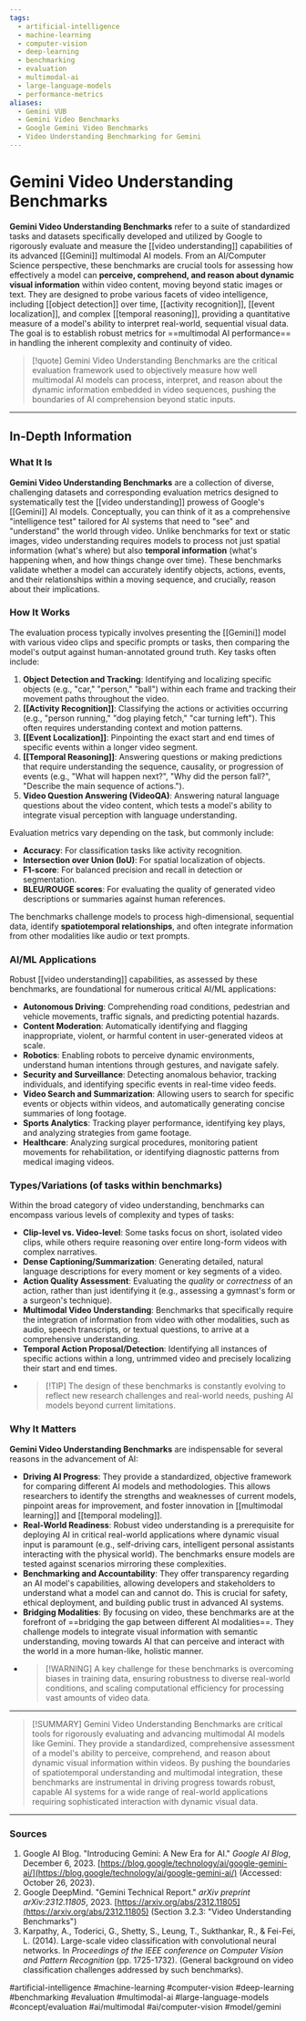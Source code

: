 ```yaml
---
tags:
  - artificial-intelligence
  - machine-learning
  - computer-vision
  - deep-learning
  - benchmarking
  - evaluation
  - multimodal-ai
  - large-language-models
  - performance-metrics
aliases:
  - Gemini VUB
  - Gemini Video Benchmarks
  - Google Gemini Video Benchmarks
  - Video Understanding Benchmarking for Gemini
---
```


# Gemini Video Understanding Benchmarks

**Gemini Video Understanding Benchmarks** refer to a suite of standardized tasks and datasets specifically developed and utilized by Google to rigorously evaluate and measure the [[video understanding]] capabilities of its advanced [[Gemini]] multimodal AI models. From an AI/Computer Science perspective, these benchmarks are crucial tools for assessing how effectively a model can **perceive, comprehend, and reason about dynamic visual information** within video content, moving beyond static images or text. They are designed to probe various facets of video intelligence, including [[object detection]] over time, [[activity recognition]], [[event localization]], and complex [[temporal reasoning]], providing a quantitative measure of a model's ability to interpret real-world, sequential visual data. The goal is to establish robust metrics for ==multimodal AI performance== in handling the inherent complexity and continuity of video.

> [!quote] Gemini Video Understanding Benchmarks are the critical evaluation framework used to objectively measure how well multimodal AI models can process, interpret, and reason about the dynamic information embedded in video sequences, pushing the boundaries of AI comprehension beyond static inputs.

---

## In-Depth Information

### What It Is

**Gemini Video Understanding Benchmarks** are a collection of diverse, challenging datasets and corresponding evaluation metrics designed to systematically test the [[video understanding]] prowess of Google's [[Gemini]] AI models. Conceptually, you can think of it as a comprehensive "intelligence test" tailored for AI systems that need to "see" and "understand" the world through video. Unlike benchmarks for text or static images, video understanding requires models to process not just spatial information (what's where) but also **temporal information** (what's happening when, and how things change over time). These benchmarks validate whether a model can accurately identify objects, actions, events, and their relationships within a moving sequence, and crucially, reason about their implications.

### How It Works

The evaluation process typically involves presenting the [[Gemini]] model with various video clips and specific prompts or tasks, then comparing the model's output against human-annotated ground truth. Key tasks often include:

1.  **Object Detection and Tracking**: Identifying and localizing specific objects (e.g., "car," "person," "ball") within each frame and tracking their movement paths throughout the video.
2.  **[[Activity Recognition]]**: Classifying the actions or activities occurring (e.g., "person running," "dog playing fetch," "car turning left"). This often requires understanding context and motion patterns.
3.  **[[Event Localization]]**: Pinpointing the exact start and end times of specific events within a longer video segment.
4.  **[[Temporal Reasoning]]**: Answering questions or making predictions that require understanding the sequence, causality, or progression of events (e.g., "What will happen next?", "Why did the person fall?", "Describe the main sequence of actions.").
5.  **Video Question Answering (VideoQA)**: Answering natural language questions about the video content, which tests a model's ability to integrate visual perception with language understanding.

Evaluation metrics vary depending on the task, but commonly include:
*   **Accuracy**: For classification tasks like activity recognition.
*   **Intersection over Union (IoU)**: For spatial localization of objects.
*   **F1-score**: For balanced precision and recall in detection or segmentation.
*   **BLEU/ROUGE scores**: For evaluating the quality of generated video descriptions or summaries against human references.

The benchmarks challenge models to process high-dimensional, sequential data, identify **spatiotemporal relationships**, and often integrate information from other modalities like audio or text prompts.

### AI/ML Applications

Robust [[video understanding]] capabilities, as assessed by these benchmarks, are foundational for numerous critical AI/ML applications:

*   **Autonomous Driving**: Comprehending road conditions, pedestrian and vehicle movements, traffic signals, and predicting potential hazards.
*   **Content Moderation**: Automatically identifying and flagging inappropriate, violent, or harmful content in user-generated videos at scale.
*   **Robotics**: Enabling robots to perceive dynamic environments, understand human intentions through gestures, and navigate safely.
*   **Security and Surveillance**: Detecting anomalous behavior, tracking individuals, and identifying specific events in real-time video feeds.
*   **Video Search and Summarization**: Allowing users to search for specific events or objects within videos, and automatically generating concise summaries of long footage.
*   **Sports Analytics**: Tracking player performance, identifying key plays, and analyzing strategies from game footage.
*   **Healthcare**: Analyzing surgical procedures, monitoring patient movements for rehabilitation, or identifying diagnostic patterns from medical imaging videos.

### Types/Variations (of tasks within benchmarks)

Within the broad category of video understanding, benchmarks can encompass various levels of complexity and types of tasks:

*   **Clip-level vs. Video-level**: Some tasks focus on short, isolated video clips, while others require reasoning over entire long-form videos with complex narratives.
*   **Dense Captioning/Summarization**: Generating detailed, natural language descriptions for every moment or key segments of a video.
*   **Action Quality Assessment**: Evaluating the *quality* or *correctness* of an action, rather than just identifying it (e.g., assessing a gymnast's form or a surgeon's technique).
*   **Multimodal Video Understanding**: Benchmarks that specifically require the integration of information from video with other modalities, such as audio, speech transcripts, or textual questions, to arrive at a comprehensive understanding.
*   **Temporal Action Proposal/Detection**: Identifying all instances of specific actions within a long, untrimmed video and precisely localizing their start and end times.
*   > [!TIP] The design of these benchmarks is constantly evolving to reflect new research challenges and real-world needs, pushing AI models beyond current limitations.

### Why It Matters

**Gemini Video Understanding Benchmarks** are indispensable for several reasons in the advancement of AI:

*   **Driving AI Progress**: They provide a standardized, objective framework for comparing different AI models and methodologies. This allows researchers to identify the strengths and weaknesses of current models, pinpoint areas for improvement, and foster innovation in [[multimodal learning]] and [[temporal modeling]].
*   **Real-World Readiness**: Robust video understanding is a prerequisite for deploying AI in critical real-world applications where dynamic visual input is paramount (e.g., self-driving cars, intelligent personal assistants interacting with the physical world). The benchmarks ensure models are tested against scenarios mirroring these complexities.
*   **Benchmarking and Accountability**: They offer transparency regarding an AI model's capabilities, allowing developers and stakeholders to understand what a model can and cannot do. This is crucial for safety, ethical deployment, and building public trust in advanced AI systems.
*   **Bridging Modalities**: By focusing on video, these benchmarks are at the forefront of ==bridging the gap between different AI modalities==. They challenge models to integrate visual information with semantic understanding, moving towards AI that can perceive and interact with the world in a more human-like, holistic manner.
*   > [!WARNING] A key challenge for these benchmarks is overcoming biases in training data, ensuring robustness to diverse real-world conditions, and scaling computational efficiency for processing vast amounts of video data.

---

> [!SUMMARY] Gemini Video Understanding Benchmarks are critical tools for rigorously evaluating and advancing multimodal AI models like Gemini. They provide a standardized, comprehensive assessment of a model's ability to perceive, comprehend, and reason about dynamic visual information within videos. By pushing the boundaries of spatiotemporal understanding and multimodal integration, these benchmarks are instrumental in driving progress towards robust, capable AI systems for a wide range of real-world applications requiring sophisticated interaction with dynamic visual data.

---

### Sources

1.  Google AI Blog. "Introducing Gemini: A New Era for AI." *Google AI Blog*, December 6, 2023. [https://blog.google/technology/ai/google-gemini-ai/](https://blog.google/technology/ai/google-gemini-ai/) (Accessed: October 26, 2023).
2.  Google DeepMind. "Gemini Technical Report." *arXiv preprint arXiv:2312.11805*, 2023. [https://arxiv.org/abs/2312.11805](https://arxiv.org/abs/2312.11805) (Section 3.2.3: "Video Understanding Benchmarks")
3.  Karpathy, A., Toderici, G., Shetty, S., Leung, T., Sukthankar, R., & Fei-Fei, L. (2014). Large-scale video classification with convolutional neural networks. In *Proceedings of the IEEE conference on Computer Vision and Pattern Recognition* (pp. 1725-1732). (General background on video classification challenges addressed by such benchmarks).

#artificial-intelligence #machine-learning #computer-vision #deep-learning #benchmarking #evaluation #multimodal-ai #large-language-models
#concept/evaluation #ai/multimodal #ai/computer-vision #model/gemini